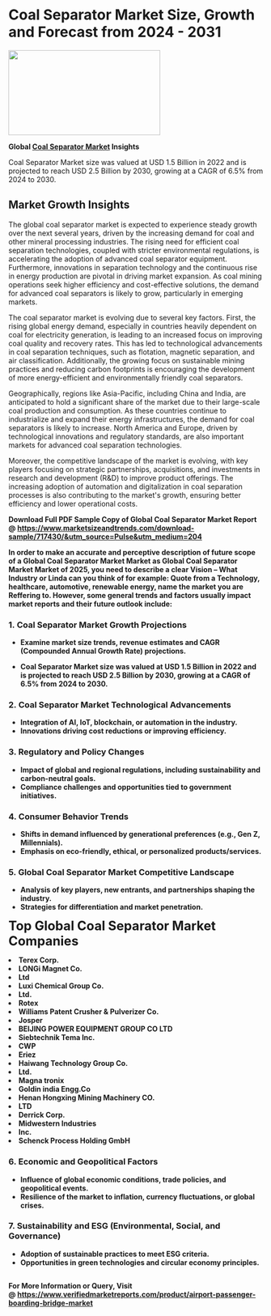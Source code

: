 <H1>Coal Separator Market Size, Growth and Forecast from 2024 - 2031</H1><img class="aligncenter size-medium wp-image-584254" src="https://thirdeyenews.in/wp-content/uploads/2024/09/Global-Market-Research-300x168.jpeg" alt="" width="300" height="168" /><p><strong>Global&nbsp;<a href="https://www.marketsizeandtrends.com/download-sample/717430/&amp;utm_source=Pulse&amp;utm_medium=204">Coal Separator Market</a> Insights</strong></p><p>Coal Separator Market size was valued at USD 1.5 Billion in 2022 and is projected to reach USD 2.5 Billion by 2030, growing at a CAGR of 6.5% from 2024 to 2030.</p><p><h2>Market Growth Insights</h2> <p>The global coal separator market is expected to experience steady growth over the next several years, driven by the increasing demand for coal and other mineral processing industries. The rising need for efficient coal separation technologies, coupled with stricter environmental regulations, is accelerating the adoption of advanced coal separator equipment. Furthermore, innovations in separation technology and the continuous rise in energy production are pivotal in driving market expansion. As coal mining operations seek higher efficiency and cost-effective solutions, the demand for advanced coal separators is likely to grow, particularly in emerging markets.</p> <p><strong></strong></p> <p>The coal separator market is evolving due to several key factors. First, the rising global energy demand, especially in countries heavily dependent on coal for electricity generation, is leading to an increased focus on improving coal quality and recovery rates. This has led to technological advancements in coal separation techniques, such as flotation, magnetic separation, and air classification. Additionally, the growing focus on sustainable mining practices and reducing carbon footprints is encouraging the development of more energy-efficient and environmentally friendly coal separators.</p> <p>Geographically, regions like Asia-Pacific, including China and India, are anticipated to hold a significant share of the market due to their large-scale coal production and consumption. As these countries continue to industrialize and expand their energy infrastructures, the demand for coal separators is likely to increase. North America and Europe, driven by technological innovations and regulatory standards, are also important markets for advanced coal separation technologies.</p> <p>Moreover, the competitive landscape of the market is evolving, with key players focusing on strategic partnerships, acquisitions, and investments in research and development (R&D) to improve product offerings. The increasing adoption of automation and digitalization in coal separation processes is also contributing to the market's growth, ensuring better efficiency and lower operational costs.</p> <p><strong></p><p><span class=""><strong>Download Full PDF Sample Copy of Global Coal Separator Market Report</strong> @ <a href="https://www.marketsizeandtrends.com/download-sample/717430/&amp;utm_source=Pulse&amp;utm_medium=204" target="_blank">https://www.marketsizeandtrends.com/download-sample/717430/&amp;utm_source=Pulse&amp;utm_medium=204</a></span></p><p>In order to make an accurate and perceptive description of future scope of a Global&nbsp;Coal Separator Market Market as Global&nbsp;Coal Separator Market Market of 2025, you need to describe a clear Vision &ndash; What Industry or Linda can you think of for example: Quote from a Technology, healthcare, automotive, renewable energy, name the market you are Reffering to. However, some general trends and factors usually impact market reports and their future outlook include:</p><h3>1.&nbsp;<strong>Coal Separator Market Growth Projections</strong></h3><ul><li>Examine market size trends, revenue estimates and CAGR (Compounded Annual Growth Rate) projections.</li><li><p>Coal Separator Market size was valued at USD 1.5 Billion in 2022 and is projected to reach USD 2.5 Billion by 2030, growing at a CAGR of 6.5% from 2024 to 2030.</p></li></ul><h3>2.&nbsp;<strong>Coal Separator Market Technological Advancements</strong></h3><ul><li>Integration of AI, IoT, blockchain, or automation in the industry.</li><li>Innovations driving cost reductions or improving efficiency.</li></ul><h3>3.&nbsp;<strong>Regulatory and Policy Changes</strong></h3><ul><li>Impact of global and regional regulations, including sustainability and carbon-neutral goals.</li><li>Compliance challenges and opportunities tied to government initiatives.</li></ul><h3>4.&nbsp;<strong>Consumer Behavior Trends</strong></h3><ul><li>Shifts in demand influenced by generational preferences (e.g., Gen Z, Millennials).</li><li>Emphasis on eco-friendly, ethical, or personalized products/services.</li></ul><h3>5.&nbsp;<strong>Global Coal Separator Market Competitive Landscape</strong></h3><ul><li>Analysis of key players, new entrants, and partnerships shaping the industry.</li><li>Strategies for differentiation and market penetration.</li></ul><p data-pm-slice="1 1 []"><span style="color: inherit; font-family: inherit; font-size: 25px;">Top Global Coal Separator Market Companies</span></p><div class="" data-test-id=""><p><li>Terex Corp.</li><li> LONGi Magnet Co.</li><li> Ltd</li><li> Luxi Chemical Group Co.</li><li>Ltd.</li><li> Rotex</li><li> Williams Patent Crusher & Pulverizer Co.</li><li> Josper</li><li> BEIJING POWER EQUIPMENT GROUP CO LTD</li><li> Siebtechnik Tema Inc.</li><li> CWP</li><li> Eriez</li><li> Haiwang Technology Group Co.</li><li>Ltd.</li><li> Magna tronix</li><li> Goldin india Engg.Co</li><li> Henan Hongxing Mining Machinery CO.</li><li>LTD</li><li> Derrick Corp.</li><li> Midwestern Industries</li><li> Inc.</li><li> Schenck Process Holding GmbH</li></p></div><h3>6.&nbsp;<strong>Economic and Geopolitical Factors</strong></h3><ul><li>Influence of global economic conditions, trade policies, and geopolitical events.</li><li>Resilience of the market to inflation, currency fluctuations, or global crises.</li></ul><h3>7.&nbsp;<strong>Sustainability and ESG (Environmental, Social, and Governance)</strong></h3><ul><li>Adoption of sustainable practices to meet ESG criteria.</li><li>Opportunities in green technologies and circular economy principles.</li></ul><h2><strong style="font-size: 14px;">For More Information or Query, Visit @&nbsp;</strong><a style="background-color: #ffffff; font-size: 14px;" href="https://www.marketsizeandtrends.com/report/coal-separator-market/" target="_blank">https://www.verifiedmarketreports.com/product/airport-passenger-boarding-bridge-market</a></h2>
